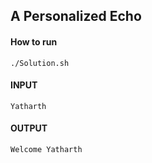 ## A Personalized Echo

#### How to run
```
./Solution.sh
```

#### INPUT
```
Yatharth
```

#### OUTPUT
```
Welcome Yatharth
```
